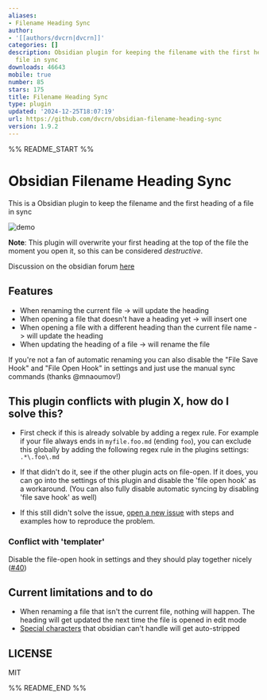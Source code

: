 ```yaml
---
aliases:
- Filename Heading Sync
author:
- '[[authors/dvcrn|dvcrn]]'
categories: []
description: Obsidian plugin for keeping the filename with the first heading of a
  file in sync
downloads: 46643
mobile: true
number: 85
stars: 175
title: Filename Heading Sync
type: plugin
updated: '2024-12-25T18:07:19'
url: https://github.com/dvcrn/obsidian-filename-heading-sync
version: 1.9.2
---
```


%% README_START %%

# Obsidian Filename Heading Sync

This is a Obsidian plugin to keep the filename and the first heading of a file in sync

![demo](https://raw.githubusercontent.com/dvcrn/obsidian-filename-heading-sync/HEAD/demo.gif)

**Note**: This plugin will overwrite your first heading at the top of the file the moment you open it, so this can be considered _destructive_.

Discussion on the obsidian forum [here](https://forum.obsidian.md/t/plugin-for-keeping-the-filename-and-first-heading-of-a-file-in-sync/12042)

## Features

- When renaming the current file -> will update the heading
- When opening a file that doesn't have a heading yet -> will insert one
- When opening a file with a different heading than the current file name -> will update the heading
- When updating the heading of a file -> will rename the file

If you're not a fan of automatic renaming you can also disable the "File Save Hook" and "File Open Hook" in settings and just use the manual sync commands (thanks @mnaoumov!)

## This plugin conflicts with plugin X, how do I solve this?

- First check if this is already solvable by adding a regex rule. For example if your file always ends in `myfile.foo.md` (ending `foo`), you can exclude this globally by adding the following regex rule in the plugins settings: `.*\.foo\.md`

- If that didn't do it, see if the other plugin acts on file-open. If it does, you can go into the settings of this plugin and disable the 'file open hook' as a workaround. (You can also fully disable automatic syncing by disabling 'file save hook' as well)

- If this still didn't solve the issue, [open a new issue](https://github.com/dvcrn/obsidian-filename-heading-sync/issues/new) with steps and examples how to reproduce the problem.

### Conflict with 'templater'

Disable the file-open hook in settings and they should play together nicely ([#40](https://github.com/dvcrn/obsidian-filename-heading-sync/issues/40))

## Current limitations and to do

- When renaming a file that isn't the current file, nothing will happen. The heading will get updated the next time the file is opened in edit mode
- [Special characters](https://github.com/dvcrn/obsidian-filename-header-sync/blob/bc3a1a7805f2b63ad5767c3d01dcef7b65b1aebd/main.ts) that obsidian can't handle will get auto-stripped

## LICENSE

MIT


%% README_END %%